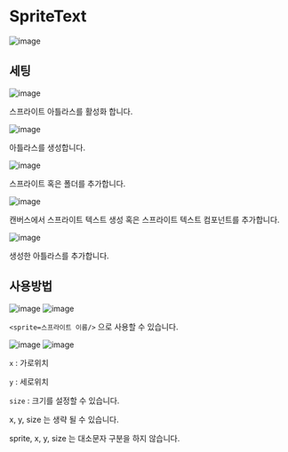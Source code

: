 # SpriteText

![image](https://user-images.githubusercontent.com/22467083/202491360-8c39378c-1519-4bb1-98c1-2e5876618b9f.png)

## 세팅

![image](https://user-images.githubusercontent.com/22467083/202491523-06509dfe-cd53-40a4-949f-94838e36f46a.png)

스프라이트 아틀라스를 활성화 합니다.

![image](https://user-images.githubusercontent.com/22467083/202492632-069a3f11-81ce-461f-8381-c950cf6662ec.png)

아틀라스를 생성합니다.

![image](https://user-images.githubusercontent.com/22467083/202492953-bb4783ec-3d6e-46cb-b58e-043847866cdf.png)

스프라이트 혹은 폴더를 추가합니다.

![image](https://user-images.githubusercontent.com/22467083/202491861-2c059b4e-43b4-4a03-ac72-85d9b41ba0e4.png)

캔버스에서 스프라이트 텍스트 생성 혹은 스프라이트 텍스트 컴포넌트를 추가합니다.


![image](https://user-images.githubusercontent.com/22467083/202492830-bfb045c9-fe0e-4a9b-aec7-f5466215e325.png)


생성한 아틀라스를 추가합니다.

## 사용방법

![image](https://user-images.githubusercontent.com/22467083/202493400-7dd1d560-9335-48ed-a09d-6500670cbdf1.png)
![image](https://user-images.githubusercontent.com/22467083/202493429-f78d93a6-b389-49ed-8bff-158c16badb10.png)


`<sprite=스프라이트 이름/>` 으로 사용할 수 있습니다.

![image](https://user-images.githubusercontent.com/22467083/202493978-92690c0a-fe2e-4e70-9c03-17040dae2fcb.png)
![image](https://user-images.githubusercontent.com/22467083/202493960-6e18db8d-d49f-428a-b2bf-dc3961bf3a8f.png)

`x` : 가로위치

`y` : 세로위치

`size` : 크기를 설정할 수 있습니다.

x, y, size 는 생략 될 수 있습니다.

sprite, x, y, size 는 대소문자 구분을 하지 않습니다.
